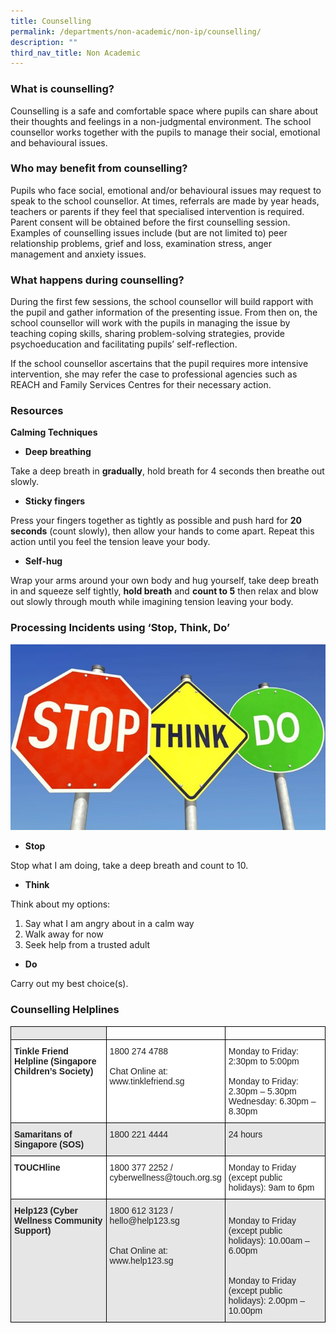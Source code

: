 ```yaml
---
title: Counselling
permalink: /departments/non-academic/non-ip/counselling/
description: ""
third_nav_title: Non Academic
---
```

### What is counselling?

Counselling is a safe and comfortable space where pupils can share about their thoughts and feelings in a non-judgmental environment. The school counsellor works together with the pupils to manage their social, emotional and behavioural issues.

### Who may benefit from counselling?

Pupils who face social, emotional and/or behavioural issues may request to speak to the school counsellor. At times, referrals are made by year heads, teachers or parents if they feel that specialised intervention is required. Parent consent will be obtained before the first counselling session. Examples of counselling issues include (but are not limited to) peer relationship problems, grief and loss, examination stress, anger management and anxiety issues.

### What happens during counselling?

During the first few sessions, the school counsellor will build rapport with the pupil and gather information of the presenting issue. From then on, the school counsellor will work with the pupils in managing the issue by teaching coping skills, sharing problem-solving strategies, provide psychoeducation and facilitating pupils’ self-reflection.

If the school counsellor ascertains that the pupil requires more intensive intervention, she may refer the case to professional agencies such as REACH and Family Services Centres for their necessary action.

### Resources

**Calming Techniques**

*   **Deep breathing**

Take a deep breath in **gradually**, hold breath for 4 seconds then breathe out slowly.

*   **Sticky fingers**

Press your fingers together as tightly as possible and push hard for **20 seconds** (count slowly), then allow your hands to come apart. Repeat this action until you feel the tension leave your body.

*   **Self-hug**

Wrap your arms around your own body and hug yourself, take deep breath in and squeeze self tightly, **hold breath** and **count to 5** then relax and blow out slowly through mouth while imagining tension leaving your body.

### Processing Incidents using ‘Stop, Think, Do’

![](/images/stop-think-do.jpg)

*   **Stop**

Stop what I am doing, take a deep breath and count to 10.

*   **Think**

Think about my options:

1.  Say what I am angry about in a calm way
2.  Walk away for now
3.  Seek help from a trusted adult

*   **Do**

Carry out my best choice(s).

### Counselling Helplines

<style type="text/css">
.tg  {border-collapse:collapse;border-spacing:0;}
.tg td{border-color:black;border-style:solid;border-width:1px;font-family:Arial, sans-serif;font-size:14px;
  overflow:hidden;padding:10px 5px;word-break:normal;}
.tg th{border-color:black;border-style:solid;border-width:1px;font-family:Arial, sans-serif;font-size:14px;
  font-weight:normal;overflow:hidden;padding:10px 5px;word-break:normal;}
.tg .tg-l2bf{background-color:#FFF;color:#222;font-weight:bold;text-align:left;vertical-align:top}
.tg .tg-h5mn{background-color:#E6E6E6;color:#222;text-align:left;vertical-align:middle}
.tg .tg-xyrl{background-color:#E6E6E6;color:#222;text-align:left;vertical-align:top}
.tg .tg-0lax{text-align:left;vertical-align:top}
.tg .tg-tsok{background-color:#FFF;color:#222;text-align:left;vertical-align:top}
.tg .tg-rs0e{background-color:#E6E6E6;color:#222;font-weight:bold;text-align:left;vertical-align:top}
</style>
<table class="tg">
<thead>
  <tr>
    <th class="tg-h5mn"></th>
    <th class="tg-0lax"></th>
    <th class="tg-0lax"></th>
  </tr>
</thead>
<tbody>
  <tr>
    <td class="tg-l2bf"><span style="font-weight:bold">Tinkle Friend Helpline (Singapore Children’s Society)</span></td>
    <td class="tg-tsok">1800 274 4788<br> <br>Chat Online at:<br>www.tinklefriend.sg<br> </td>
    <td class="tg-tsok">Monday to Friday: 2:30pm to 5:00pm<br> <br>Monday to Friday: 2.30pm – 5.30pm<br>Wednesday: 6.30pm – 8.30pm<br> </td>
  </tr>
  <tr>
    <td class="tg-rs0e"><span style="font-weight:bold">Samaritans of Singapore (SOS)</span></td>
    <td class="tg-xyrl">1800 221 4444</td>
    <td class="tg-xyrl">24 hours</td>
  </tr>
  <tr>
    <td class="tg-l2bf"><span style="font-weight:bold">TOUCHline</span></td>
    <td class="tg-tsok">1800 377 2252 /<br>cyberwellness@touch.org.sg</td>
    <td class="tg-tsok">Monday to Friday (except public holidays): 9am to 6pm</td>
  </tr>
  <tr>
    <td class="tg-rs0e"><span style="font-weight:bold">Help123 (Cyber Wellness Community Support)</span></td>
    <td class="tg-xyrl">1800 612 3123 /<br>hello@help123.sg<br> <br> <br>Chat Online at:<br>www.help123.sg</td>
    <td class="tg-xyrl"> <br>Monday to Friday (except public holidays): 10.00am – 6.00pm<br> <br> <br>Monday to Friday (except public holidays): 2.00pm – 10.00pm</td>
  </tr>
</tbody>
</table>